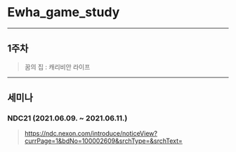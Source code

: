 # Ewha_game_study

-------------

## 1주차
> 꿈의 집 : 캐리비안 라이프

-------------
## 세미나
### NDC21 (2021.06.09. ~ 2021.06.11.)
> https://ndc.nexon.com/introduce/noticeView?currPage=1&bdNo=100002609&srchType=&srchText=
